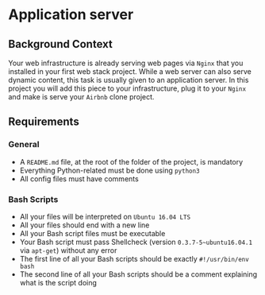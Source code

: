 # Application server

## Background Context

Your web infrastructure is already serving web pages via `Nginx` that you installed in your first web stack project. While a web server can also serve dynamic content, this task is usually given to an application server. In this project you will add this piece to your infrastructure, plug it to your `Nginx` and make is serve your `Airbnb` clone project.

## Requirements

### General
+ A `README.md` file, at the root of the folder of the project, is mandatory
+ Everything Python-related must be done using `python3`
+ All config files must have comments

### Bash Scripts
+ All your files will be interpreted on `Ubuntu 16.04 LTS`
+ All your files should end with a new line
+ All your Bash script files must be executable
+ Your Bash script must pass Shellcheck (version `0.3.7-5~ubuntu16.04.1` via `apt-get`) without any error
+ The first line of all your Bash scripts should be exactly `#!/usr/bin/env bash`
+ The second line of all your Bash scripts should be a comment explaining what is the script doing

